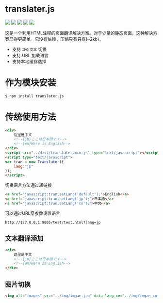 # translater.js

[![](https://jaywcjlove.github.io/sb/ico/npm.svg)](https://www.npmjs.com/package/translater.js) [![](http://jaywcjlove.github.io/sb/ico/gulp-build-with.svg)](#) [![](http://jaywcjlove.github.io/sb/status/no-dependencies.svg)](#) [![](http://jaywcjlove.github.io/sb/status/stable.svg)](#) [![](https://jaywcjlove.github.io/sb/license/mit.svg)](#)

这是一个利用HTML注释的页面翻译解决方案。对于少量的静态页面，这种解决方案显得更简单。它没有依赖，压缩只有只有(~2kb)。

- 支持 `IMG` `文本` 切换
- 支持 URL 加载语言
- 支持本地缓存选择

# 作为模块安装

```bash
$ npm install translater.js
```

# 传统使用方法

```html
<div>
    这里是中文
    <!--{jp}ここは日本語です-->
    <!--{en}Here is English-->
</div>
<script src="../dist/translater.min.js" type="text/javascript"></script>
<script type="text/javascript">
var tran = new Translater({
    lang:"jp"
});
</script>
```

切换语言方法通过超链接

```html 
<a href="javascript:tran.setLang('default');">English</a>
<a href="javascript:tran.setLang('jp');">日本語</a>
<a href="javascript:tran.setLang('cn');">中文</a> 
```

可以通过URL穿参数设置语言

```url
http://127.0.0.1:9005/test/test.html?lang=jp
```

## 文本翻译添加

```html
<div>
    这里是中文
    <!--{jp}ここは日本語です-->
    <!--{en}Here is English-->
</div>
```

## 图片切换

```html 
<img alt="images" src="../img/imgae.jpg" data-lang-cn="../img/imgae_cn.jpg" data-lang-jp="../img/imgae_jp.jpg" />
```
